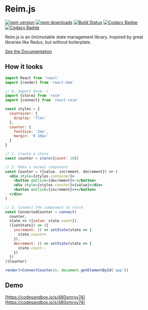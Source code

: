 # Reim.js

[![npm version](https://img.shields.io/npm/v/reim.svg)](https://www.npmjs.com/package/reim) [![npm downloads](https://img.shields.io/npm/dm/reim.svg)](https://www.npmjs.com/package/reim) [![Build Status](https://travis-ci.org/IniZio/reim.svg?branch=master)](https://travis-ci.org/IniZio/reim) [![Codacy Badge](https://api.codacy.com/project/badge/Coverage/1560c0832a3a41df8bfe51083fd92c20)](https://www.codacy.com/app/inizio/reim?utm_source=github.com&utm_medium=referral&utm_content=IniZio/reim&utm_campaign=Badge_Coverage) [![Codacy Badge](https://api.codacy.com/project/badge/Grade/1560c0832a3a41df8bfe51083fd92c20)](https://www.codacy.com/project/inizio/reim/dashboard?utm_source=github.com&amp;utm_medium=referral&amp;utm_content=IniZio/reim&amp;utm_campaign=Badge_Grade_Dashboard)

Reim.js is an \(im\)mutable state management library. Inspired by great libraries like Redux, but without boilerplate.

[See the Documentation](https://reimjs.gitbook.io/reim)

## How it looks

```jsx
import React from 'react'
import {render} from 'react-dom'

// 0. Import Reim :)
import {store} from 'reim'
import {connect} from 'react-reim'

const styles = {
  countainer: {
    display: 'flex'
  },
  counter: {
    fontSize: '2em',
    margin: '0 10px'
  }
}

// 1. Create a store
const counter = store({count: 10})

// 2. Make a normal component
const Counter = ({value, increment, decrement}) => (
  <div style={styles.container}>
    <button onClick={decrement}>-</button>
    <div style={styles.counter}>{value}</div>
    <button onClick={increment}>+</button>
  </div>
)

// 3. Connect the component to store
const ConnectedCounter = connect(
  counter,
  state => ({value: state.count}),
  ({setState}) => ({
    increment: () => setState(state => {
      state.count++
    }),
    decrement: () => setState(state => {
      state.count--
    })
  })
)(Counter)

render(<ConnectCounter/>, document.getElementById('app'))
```

## Demo

[https://codesandbox.io/s/480xmrxy74](https://codesandbox.io/s/480xmrxy74)

